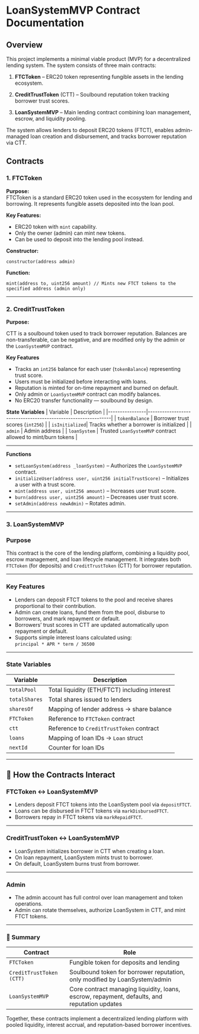 # LoanSystemMVP Contract Documentation

## Overview

This project implements a minimal viable product (MVP) for a decentralized lending system. The system consists of three main contracts:

1. **FTCToken** – ERC20 token representing fungible assets in the lending ecosystem.

2. **CreditTrustToken** (CTT) – Soulbound reputation token tracking borrower trust scores.

3. **LoanSystemMVP** – Main lending contract combining loan management, escrow, and liquidity pooling.

The system allows lenders to deposit ERC20 tokens (FTCT), enables admin-managed loan creation and disbursement, and tracks borrower reputation via CTT.

## Contracts

### 1. FTCToken

**Purpose:**  
FTCToken is a standard ERC20 token used in the ecosystem for lending and borrowing. It represents fungible assets deposited into the loan pool.  

**Key Features:**
- ERC20 token with `mint` capability.
- Only the owner (admin) can mint new tokens.
- Can be used to deposit into the lending pool instead.

**Constructor:**  
```solidity
constructor(address admin)
```

**Function:** 
```solidity
mint(address to, uint256 amount) // Mints new FTCT tokens to the specified address (admin only)
```
***
### 2. CreditTrustToken

**Purpose:**

CTT is a soulbound token used to track borrower reputation. Balances are non-transferable, can be negative, and are modified only by the admin or the `LoanSystemMVP` contract.



**Key Features**
- Tracks an `int256` balance for each user (`tokenBalance`) representing trust score.
- Users must be initialized before interacting with loans.
- Reputation is minted for on-time repayment and burned on default.
- Only admin or `LoanSystemMVP` contract can modify balances.
- No ERC20 transfer functionality — soulbound by design.


**State Variables**
| Variable        | Description                                                  |
|----------------|--------------------------------------------------------------|
| `tokenBalance` | Borrower trust scores (`int256`)                              |
| `isInitialized`| Tracks whether a borrower is initialized                      |
| `admin`        | Admin address                                                 |
| `loanSystem`   | Trusted `LoanSystemMVP` contract allowed to mint/burn tokens |

---

**Functions**
- `setLoanSystem(address _loanSystem)` – Authorizes the `LoanSystemMVP` contract.
- `initializeUser(address user, uint256 initialTrustScore)` – Initializes a user with a trust score.
- `mint(address user, uint256 amount)` – Increases user trust score.
- `burn(address user, uint256 amount)` – Decreases user trust score.
- `setAdmin(address newAdmin)` – Rotates admin.

***
### 3. LoanSystemMVP

### Purpose
This contract is the core of the lending platform, combining a liquidity pool, escrow management, and loan lifecycle management. It integrates both `FTCToken` (for deposits) and `CreditTrustToken` (CTT) for borrower reputation.

---

### Key Features
- Lenders can deposit FTCT tokens to the pool and receive shares proportional to their contribution.
- Admin can create loans, fund them from the pool, disburse to borrowers, and mark repayment or default.
- Borrowers’ trust scores in CTT are updated automatically upon repayment or default.
- Supports simple interest loans calculated using:  
  `principal * APR * term / 36500`

---

### State Variables
| Variable      | Description                                                  |
|---------------|--------------------------------------------------------------|
| `totalPool`   | Total liquidity (ETH/FTCT) including interest                |
| `totalShares` | Total shares issued to lenders                               |
| `sharesOf`    | Mapping of lender address → share balance                    |
| `FTCToken`    | Reference to `FTCToken` contract                             |
| `ctt`         | Reference to `CreditTrustToken` contract                     |
| `loans`       | Mapping of loan IDs → `Loan` struct                          |
| `nextId`      | Counter for loan IDs                                         |

---

## 🔗 How the Contracts Interact


### FTCToken ↔ LoanSystemMVP
- Lenders deposit FTCT tokens into the LoanSystem pool via `depositFTCT`.
- Loans can be disbursed in FTCT tokens via `markDisbursedFTCT`.
- Borrowers repay in FTCT tokens via `markRepaidFTCT`.

---

### CreditTrustToken ↔ LoanSystemMVP
- LoanSystem initializes borrower in CTT when creating a loan.
- On loan repayment, LoanSystem mints trust to borrower.
- On default, LoanSystem burns trust from borrower.

---

### Admin
- The admin account has full control over loan management and token operations.
- Admin can rotate themselves, authorize LoanSystem in CTT, and mint FTCT tokens.

---

### 🧾 Summary
| Contract         | Role                                                                 |
|------------------|----------------------------------------------------------------------|
| `FTCToken`       | Fungible token for deposits and lending                              |
| `CreditTrustToken (CTT)` | Soulbound token for borrower reputation, only modified by LoanSystem/admin |
| `LoanSystemMVP`  | Core contract managing liquidity, loans, escrow, repayment, defaults, and reputation updates |

Together, these contracts implement a decentralized lending platform with pooled liquidity, interest accrual, and reputation-based borrower incentives.
